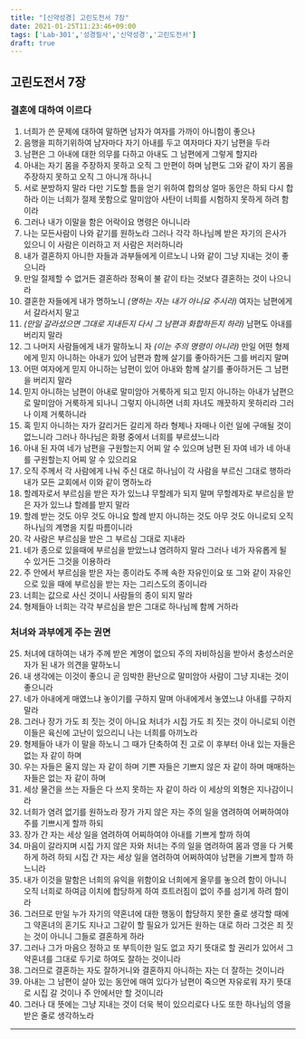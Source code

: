 ```yaml
---
title: "[신약성경] 고린도전서 7장"
date: 2021-01-25T11:23:46+09:00
tags: ['Lab-301','성경필사','신약성경','고린도전서']
draft: true
---
```

## 고린도전서 7장
### 결혼에 대하여 이르다
1. 너희가 쓴 문제에 대하여 말하면 남자가 여자를 가까이 아니함이 좋으나
2. 음행을 피하기위하여 남자마다 자기 아내를 두고 여자마다 자기 남편을 두라 
3. 남편은 그 아내에 대한 의무를 다하고 아내도 그 남편에게 그렇게 할지라 
4. 아내는 자기 몸을 주장하지 못하고 오직 그 만편이 하며 남편도 그와 같이 자기 몸을 주장하지 못하고 오직 그 아니개 하나니
5. 서로 분방하지 말라 다만 기도할 틈을 얻기 위하여 합의상 얼마 동안은 하되 다시 합하라 이는 너희가 절제 못함으로 말미암아 사탄이 너희를 시험하지 못하게 하려 함이라
6. 그러나 내가 이말을 함은 어락이요 명령은 아니니라
7. 나는 모든사람이 나와 같기를 원하노라 그러나 각각 하나님께 받은 자기의 은사가 있으니 이 사람은 이러하고 저 사람은 저러하니라
8. 내가 결혼하지 아니한 자들과 과부들에게 이르노니 나와 같이 그냥 지내는 것이 좋으니라
9. 만일 절제할 수 없거든 결혼하라 정욕이 불 같이 타는 것보다 결혼하는 것이 나으니라
10. 결혼한 자들에게 내가 명하노니 *(명하는 자는 내가 아니요 주시라)* 여자는 남편에게서 갈라서지 말고
11. *(만일 갈라섰으면 그대로 지내든지 다시 그 남편과 화합하든지 하라)* 남편도 아내를 버리지 말라
12. 그 나머지 사람들에게 내가 말하노니 자 *(이는 주의 명령이 아니라)* 만일 어떤 형제에게 믿지 아니하는 아내가 있어 남편과 함께 살기를 좋아하거든 그를 버리지 말며
13. 어떤 여자에게 믿지 아니하는 남편이 있어 아내와 함께 살기를 좋아하거든 그 남편을 버리지 말라
14. 믿지 아니하는 남편이 아내로 말미암아 거룩하게 되고 믿지 아니하는 아내가 남편으로 말미암아 거룩하게 되나니 그렇지 아니하면 너희 자녀도 깨끗하지 못하리라 그러나 이제 거룩하니라
15. 혹 믿지 아니하는 자가 갈리거든 갈리게 하라 형제나 자매나 이런 일에 구애될 것이 없느니라 그러나 하나님은 화평 중에서 너희를 부르셨느니라
16. 아내 된 자여 네가 남편을 구원할는지 어찌 알 수 있으며 남편 된 자여 네가 네 아내를 구원할는지 어찌 알 수 있으리요
17. 오직 주께서 각 사람에게 나눠 주신 대로 하나님이 각 사람을 부르신 그대로 행하라 내가 모든 교회에서 이와 같이 명하노라
18. 할례자로서 부르심을 받은 자가 있느냐 무할례가 되지 말며 무할례자로 부르심을 받은 자가 있느냐 할례를 받지 말라
19. 할례 받는 것도 아무 것도 아니요 할례 받지 아니하는 것도 아무 것도 아니로되 오직 하나님의 계명을 지킬 따름이니라
20. 각 사람은 부르심을 받은 그 부르심 그대로 지내라
21. 네가 종으로 있을때에 부르심을 받았느냐 염려하지 말라 그러나 네가 자유롭게 될 수 있거든 그것을 이용하라
22. 주 안에서 부르심을 받은 자는 종이라도 주께 속한 자유인이요 또 그와 같이 자유인으로 있을 때에 부르심을 받는 자는 그리스도의 종이니라
23. 너희는 값으로 사신 것이니 사람들의 종이 되지 말라
24. 형제들아 너희는 각각 부르심을 받은 그대로 하나님께 함께 거하라
### 처녀와 과부에게 주는 권면
25. 처녀에 대하여는 내가 주께 받은 계명이 없으되 주의 자비하심을 받아서 충성스러운 자가 된 내가 의견을 말하노니
26. 내 생각에는 이것이 좋으니 곧 임박한 환난으로 말미암아 사람이 그냥 지내는 것이 좋으니라
27. 네가 아내에게 매였느냐 놓이기를 구하지 말며 아내에게서 놓였느냐 아내를 구하지 말라
28. 그러나 장가 가도 죄 짓는 것이 아니요 처녀가 시집 가도 죄 짓는 것이 아니로되 이런 이들은 육신에 고난이 있으리니 나는 너희를 아끼노라
29. 형제들아 내가 이 말을 하노니 그 때가 단축하여 진 고로 이 후부터 아내 있는 자들은 없는 자 같이 하며
30. 우는 자들은 울지 않는 자 같이 하며 기쁜 자들은 기쁘지 않은 자 같이 하며 매매하는 자들은 없는 자 같이 하며
31. 세상 물건을 쓰는 자들은 다 쓰지 못하는 자 같이 하라 이 세상의 외형은 지나감이니라
32. 너희가 염려 없기를 원하노라 장가 가지 않은 자는 주의 일을 염려하여 어쩌하여야 주를 기쁘시게 할까 하되
33. 장가 간 자는 세상 일을 염려하여 어찌하여야 아내를 기쁘게 할까 하여 
34. 마음이 갈라지며 시집 가지 않은 자와 처녀는 주의 일을 염려하여 몸과 영을 다 거룩하게 하려 하되 시집 간 자는 세상 일을 염려하여 어쩌하여야 남편을 기쁘게 할까 하느니라
35. 내가 이것을 말함은 너희의 유익을 위함이요 너희에게 올무를 놓으려 함이 아니니 오직 너희로 하여금 이치에 합당하게 하여 흐트러짐이 없이 주를 섬기게 하려 함이라
36. 그러므로 만일 누가 자기의 약혼녀에 대한 행동이 합당하지 못한 줄로 생각할 때에 그 약혼녀의 혼기도 지나고 그같이 할 필요가 있거든 원하는 대로 하라 그것은 죄 짓는 것이 아니니 그들로 결혼하게 하라
37. 그러나 그가 마음으 정하고 또 부득이한 일도 없고 자기 뜻대로 할 권리가 있어서 그 약혼녀를 그대로 두기로 하여도 잘하는 것이니라
38. 그러므로 결혼하는 자도 잘하거니와 결혼하지 아니하는 자는 더 잘하는 것이니라 
39. 아내는 그 남편이 살아 있는 동안에 매여 있다가 남편이 죽으면 자유로워 자기 뜻대로 시집 갈 것이나 주 안에서만 할 것이니라
40. 그러나 대 뜻에는 그냥 지내는 것이 더욱 복이 있으리로다 나도 또한 하나님의 영을 받은 줄로 생각하노라
* * *
